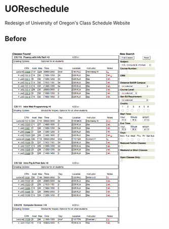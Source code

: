 # UOReschedule
Redesign of University of Oregon's Class Schedule Website

## Before
![screenshot](Images/Before_Screenshot.png)
